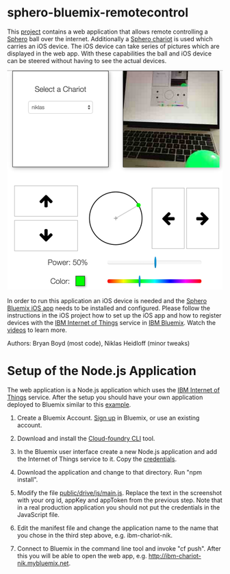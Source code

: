 sphero-bluemix-remotecontrol
================================================================================

This [project](https://github.com/IBM-Bluemix/sphero-bluemix-remotecontrol) contains a web application that allows remote controlling a [Sphero](http://www.gosphero.com/sphero/) ball over the internet. Additionally a [Sphero chariot](http://store.gosphero.com/products/chariot) is used which carries an iOS device. The iOS device can take series of pictures which are displayed in the web app. With these capabilities the ball and iOS device can be steered without having to see the actual devices.

![alt text](https://raw.githubusercontent.com/IBM-Bluemix/sphero-bluemix-remotecontrol/master/images/webapp.png "Web App")

In order to run this application an iOS device is needed and the [Sphero Bluemix iOS app](https://github.com/IBM-Bluemix/sphero-bluemix-ios) needs to be installed and configured. Please follow the instructions in the iOS project how to set up the iOS app and how to register devices with the [IBM Internet of Things](https://console.ng.bluemix.net/?ace_base=true#/store/serviceOfferingGuid=8e3a9040-7ce8-4022-a36b-47f836d2b83e&fromCatalog=true) service in [IBM Bluemix](http://bluemix.net). Watch the [videos](http://heidloff.net/nh/home.nsf/article.xsp?id=13.04.2015120246NHEDSS.htm) to learn more.

Authors: Bryan Boyd (most code), Niklas Heidloff (minor tweaks)


Setup of the Node.js Application
================================================================================

The web application is a Node.js application which uses the [IBM Internet of Things](https://console.ng.bluemix.net/?ace_base=true#/store/serviceOfferingGuid=8e3a9040-7ce8-4022-a36b-47f836d2b83e&fromCatalog=true) service. After the setup you should have your own application deployed to Bluemix similar to this [example](https://raw.githubusercontent.com/IBM-Bluemix/sphero-bluemix-remotecontrol/master/images/bluemixapp.png).

1. Create a Bluemix Account. [Sign up](https://apps.admin.ibmcloud.com/manage/trial/bluemix.html) in Bluemix, or use an existing account. 

2. Download and install the [Cloud-foundry CLI](https://github.com/cloudfoundry/cli) tool.

3. In the Bluemix user interface create a new Node.js application and add the Internet of Things service to it. Copy the [credentials](https://raw.githubusercontent.com/IBM-Bluemix/sphero-bluemix-remotecontrol/master/images/iotcredentials.png).

4. Download the application and change to that directory. Run "npm install".

5. Modify the file [public/drive/js/main.js](https://raw.githubusercontent.com/IBM-Bluemix/sphero-bluemix-remotecontrol/master/images/webappcredentials.png). Replace the text in the screenshot with your org id, appKey and appToken from the previous step. Note that in a real production application you should not put the credentials in the JavaScript file.

6. Edit the manifest file and change the application name to the name that you chose in the third step above, e.g. ibm-chariot-nik.

7. Connect to Bluemix in the command line tool and invoke "cf push". After this you will be able to open the web app, e.g. http://ibm-chariot-nik.mybluemix.net.
